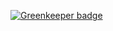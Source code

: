 
[![Greenkeeper badge](https://badges.greenkeeper.io/neighbourhoodie/gk-test-yarn.svg)](https://greenkeeper.io/)
